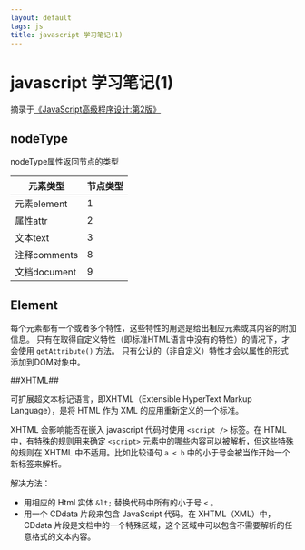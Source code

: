 ```yaml
---
layout: default
tags: js
title: javascript 学习笔记(1)
---
```


# javascript 学习笔记(1) #

摘录于[《JavaScript高级程序设计:第2版》](http://book.douban.com/subject/4886879/)

## nodeType ##

nodeType属性返回节点的类型

元素类型 | 节点类型
--- | ---
元素element | 1
属性attr | 2
文本text | 3
注释comments | 8
文档document | 9

## Element ##

每个元素都有一个或者多个特性，这些特性的用途是给出相应元素或其内容的附加信息。
只有在取得自定义特性（即标准HTML语言中没有的特性）的情况下，才会使用 `getAttribute()` 方法。
只有公认的（非自定义）特性才会以属性的形式添加到DOM对象中。

##XHTML##

可扩展超文本标记语言，即XHTML（Extensible HyperText Markup Language），是将 HTML 作为 XML 的应用重新定义的一个标准。

XHTML 会影响能否在嵌入 javascript 代码时使用 `<script />` 标签。在 HTML 中，有特殊的规则用来确定 `<script>` 元素中的哪些内容可以被解析，但这些特殊的规则在 XHTML 中不适用。比如比较语句 `a < b` 中的小于号会被当作开始一个新标签来解析。

解决方法：

* 用相应的 Html 实体 `&lt;` 替换代码中所有的小于号 `<` 。
* 用一个 CDdata 片段来包含 JavaScript 代码。在 XHTML（XML）中，CDdata 片段是文档中的一个特殊区域，这个区域中可以包含不需要解析的任意格式的文本内容。
